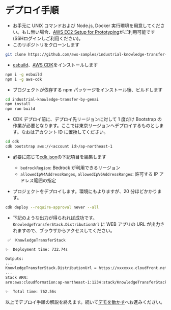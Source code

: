 # デプロイ手順

- お手元に UNIX コマンドおよび Node.js, Docker 実行環境を用意してください。もし無い場合、[AWS EC2 Setup for Prototyping](https://github.com/aws-samples/ec2-setup-for-prototyping)がご利用可能です (SSHログインしご利用ください)。
- このリポジトリをクローンします

```sh
git clone https://github.com/aws-samples/industrial-knowledge-transfer-by-genai
```

- [esbuild](https://esbuild.github.io/)、[AWS CDK](https://aws.amazon.com/jp/cdk/)をインストールします

```sh
npm i -g esbuild
npm i -g aws-cdk
```

- プロジェクトが依存する npm パッケージをインストール後、ビルドします

```sh
cd industrial-knowledge-transfer-by-genai
npm install
npm run build
```

- CDK デプロイ前に、デプロイ先リージョンに対して 1 度だけ Bootstrap の作業が必要となります。ここでは東京リージョンへデプロイするものとします。なお<account id>はアカウント ID に置換してください。

```sh
cd cdk
cdk bootstrap aws://<account id>/ap-northeast-1
```

- 必要に応じて[cdk.json](../cdk/cdk.json)の下記項目を編集します

  - `bedrockRegion`: Bedrock が利用できるリージョン
  - `allowedIpV4AddressRanges`, `allowedIpV6AddressRanges`: 許可する IP アドレス範囲の指定

- プロジェクトをデプロイします。環境にもよりますが、20 分ほどかかります。

```sh
cdk deploy --require-approval never --all
```

- 下記のような出力が得られれば成功です。`KnowledgeTransferStack.DistributionUrl` に WEB アプリの URL が出力されますので、ブラウザからアクセスしてください。

```sh
 ✅  KnowledgeTransferStack

✨  Deployment time: 732.74s

Outputs:
...
KnowledgeTransferStack.DistributionUrl = https://xxxxxxx.cloudfront.net
...
Stack ARN:
arn:aws:cloudformation:ap-northeast-1:1234:stack/KnowledgeTransferStack/yyyy

✨  Total time: 762.56s
```

以上でデプロイ手順の解説を終えます。続いて[デモを動かす](./run_demo.md)へお進みください。
